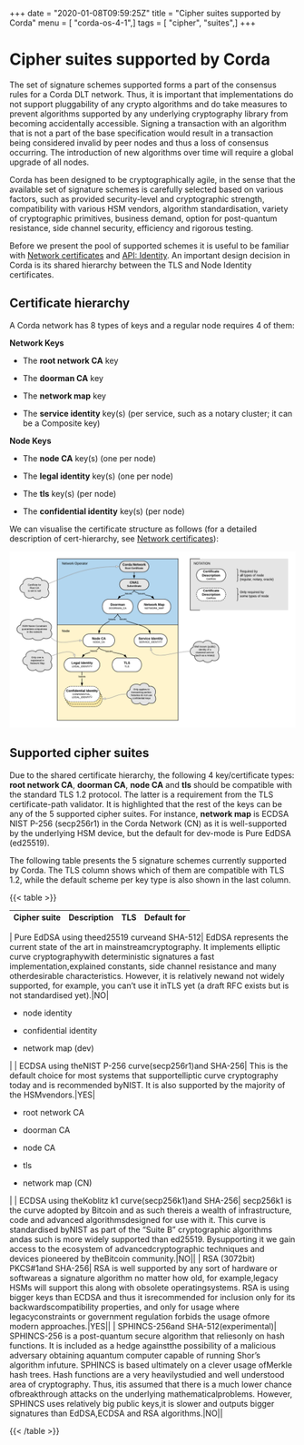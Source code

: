 +++
date = "2020-01-08T09:59:25Z"
title = "Cipher suites supported by Corda"
menu = [ "corda-os-4-1",]
tags = [ "cipher", "suites",]
+++


# Cipher suites supported by Corda

The set of signature schemes supported forms a part of the consensus rules for a Corda DLT network.
            Thus, it is important that implementations do not support pluggability of any crypto algorithms and do take measures
            to prevent algorithms supported by any underlying cryptography library from becoming accidentally accessible.
            Signing a transaction with an algorithm that is not a part of the base specification would result in a transaction
            being considered invalid by peer nodes and thus a loss of consensus occurring. The introduction of new algorithms
            over time will require a global upgrade of all nodes.

Corda has been designed to be cryptographically agile, in the sense that the available set of signature schemes is
            carefully selected based on various factors, such as provided security-level and cryptographic strength, compatibility
            with various HSM vendors, algorithm standardisation, variety of cryptographic primitives, business demand, option for
            post-quantum resistance, side channel security, efficiency and rigorous testing.

Before we present the pool of supported schemes it is useful to be familiar with [Network certificates](permissioning.md)
            and [API: Identity](api-identity.md). An important design decision in Corda is its shared hierarchy between the
            TLS and Node Identity certificates.


## Certificate hierarchy

A Corda network has 8 types of keys and a regular node requires 4 of them:

**Network Keys**


* The **root network CA** key


* The **doorman CA** key


* The **network map** key


* The **service identity** key(s) (per service, such as a notary cluster; it can be a Composite key)


**Node Keys**


* The **node CA** key(s) (one per node)


* The **legal identity** key(s) (one per node)


* The **tls** key(s) (per node)


* The **confidential identity** key(s) (per node)


We can visualise the certificate structure as follows (for a detailed description of cert-hierarchy,
                see [Network certificates](permissioning.md)):

![certificate structure](resources/certificate_structure.png "certificate structure")
## Supported cipher suites

Due to the shared certificate hierarchy, the following 4 key/certificate types: **root network CA**, **doorman CA**,
                **node CA** and **tls** should be compatible with the standard TLS 1.2 protocol. The latter is a requirement from the
                TLS certificate-path validator. It is highlighted that the rest of the keys can be any of the 5 supported cipher suites.
                For instance, **network map** is ECDSA NIST P-256 (secp256r1) in the Corda Network (CN) as it is well-supported by the
                underlying HSM device, but the default for dev-mode is Pure EdDSA (ed25519).

The following table presents the 5 signature schemes currently supported by Corda. The TLS column shows which of them
                are compatible with TLS 1.2, while the default scheme per key type is also shown in the last column.


{{< table >}}

|Cipher suite|Description|TLS|Default for|
|-------------------------|---------------------------------------------------------------|-----|-------------------------|
|
Pure EdDSA using theed25519 curveand SHA-512|
EdDSA represents the current state of the art in mainstreamcryptography. It implements elliptic curve cryptographywith deterministic signatures a fast implementation,explained constants, side channel resistance and many otherdesirable characteristics. However, it is relatively newand not widely supported, for example, you can’t use it inTLS yet (a draft RFC exists but is not standardised yet).|NO|
* node identity


* confidential identity


* network map (dev)


|
|
ECDSA using theNIST P-256 curve(secp256r1)and SHA-256|
This is the default choice for most systems that supportelliptic curve cryptography today and is recommended byNIST. It is also supported by the majority of the HSMvendors.|YES|
* root network CA


* doorman CA


* node CA


* tls


* network map (CN)


|
|
ECDSA using theKoblitz k1 curve(secp256k1)and SHA-256|
secp256k1 is the curve adopted by Bitcoin and as such thereis a wealth of infrastructure, code and advanced algorithmsdesigned for use with it. This curve is standardised byNIST as part of the “Suite B” cryptographic algorithms andas such is more widely supported than ed25519. Bysupporting it we gain access to the ecosystem of advancedcryptographic techniques and devices pioneered by theBitcoin community.|NO||
|
RSA (3072bit) PKCS#1and SHA-256|
RSA is well supported by any sort of hardware or softwareas a signature algorithm no matter how old, for example,legacy HSMs will support this along with obsolete operatingsystems. RSA is using bigger keys than ECDSA and thus it isrecommended for inclusion only for its backwardscompatibility properties, and only for usage where legacyconstraints or government regulation forbids the usage ofmore modern approaches.|YES||
|
SPHINCS-256and SHA-512(experimental)|
SPHINCS-256 is a post-quantum secure algorithm that reliesonly on hash functions. It is included as a hedge againstthe possibility of a malicious adversary obtaining aquantum computer capable of running Shor’s algorithm infuture. SPHINCS is based ultimately on a clever usage ofMerkle hash trees. Hash functions are a very heavilystudied and well understood area of cryptography. Thus, itis assumed that there is a much lower chance ofbreakthrough attacks on the underlying mathematicalproblems. However, SPHINCS uses relatively big public keys,it is slower and outputs bigger signatures than EdDSA,ECDSA and RSA algorithms.|NO||

{{< /table >}}

